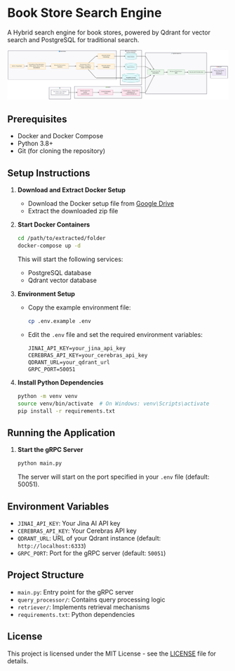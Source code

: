 # Book Store Search Engine

A Hybrid search engine for book stores, powered by Qdrant for vector search and PostgreSQL for traditional search.

![System Flow](assets/flow.png)


## Prerequisites

- Docker and Docker Compose
- Python 3.8+
- Git (for cloning the repository)

## Setup Instructions

1. **Download and Extract Docker Setup**
   - Download the Docker setup file from [Google Drive](https://drive.google.com/file/d/1BdYf1uXqPV4GGS0INhTsNZIxXUeeUZLu/view?usp=sharing)
   - Extract the downloaded zip file

2. **Start Docker Containers**
   ```bash
   cd /path/to/extracted/folder
   docker-compose up -d
   ```
   This will start the following services:
   - PostgreSQL database
   - Qdrant vector database

3. **Environment Setup**
   - Copy the example environment file:
     ```bash
     cp .env.example .env
     ```
   - Edit the `.env` file and set the required environment variables:
     ```
     JINAI_API_KEY=your_jina_api_key
     CEREBRAS_API_KEY=your_cerebras_api_key
     QDRANT_URL=your_qdrant_url
     GRPC_PORT=50051
     ```

4. **Install Python Dependencies**
   ```bash
   python -m venv venv
   source venv/bin/activate  # On Windows: venv\Scripts\activate
   pip install -r requirements.txt
   ```

## Running the Application

1. **Start the gRPC Server**
   ```bash
   python main.py
   ```
   The server will start on the port specified in your `.env` file (default: 50051).

## Environment Variables

- `JINAI_API_KEY`: Your Jina AI API key
- `CEREBRAS_API_KEY`: Your Cerebras API key
- `QDRANT_URL`: URL of your Qdrant instance (default: `http://localhost:6333`)
- `GRPC_PORT`: Port for the gRPC server (default: `50051`)

## Project Structure

- `main.py`: Entry point for the gRPC server
- `query_processor/`: Contains query processing logic
- `retriever/`: Implements retrieval mechanisms
- `requirements.txt`: Python dependencies

## License

This project is licensed under the MIT License - see the [LICENSE](LICENSE) file for details.
